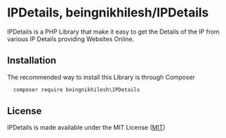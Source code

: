 # IPDetails, beingnikhilesh/IPDetails

IPDetails is a PHP Library that make it easy to get the Details of the IP from various IP Details providing Websites Online.
## Installation

The recommended way to install this Library is through Composer

```bash
  composer require beingnikhilesh\IPDetails
```
    
## License

IPDetails is made available under the MIT License ([MIT](https://choosealicense.com/licenses/mit/))